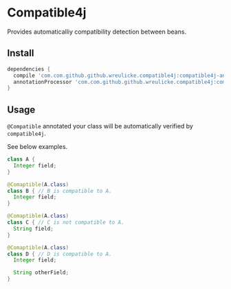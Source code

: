 
Compatible4j
=========================================

Provides automaticalliy compatibility detection between beans.

## Install 

```gradle
dependencies {
  compile 'com.com.github.github.wreulicke.compatible4j:compatible4j-annotation:0.0.1'
  annotationProcessor 'com.com.github.github.wreulicke.compatible4j:compatible4j-processor:0.0.1'
}
```


## Usage

`@Compatible` annotated your class will be automatically verified by `compatible4j`.

See below examples.

```java
class A {
  Integer field;
}

@Comaptible(A.class)
class B { // B is compatible to A.
  Integer field;
}

@Comaptible(A.class)
class C { // C is not compatible to A.
  String field;
}

@Comaptible(A.class)
class D { // D is compatible to A.
  Integer field;

  String otherField;
}

```
